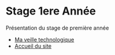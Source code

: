 # Stage 1ere Année
Présentation du stage de première année

<!-- Lien en HTML vers la racine du site (README.md) -->
<ul>
    <li><a href="veille">Ma veille technologique</a></li>
    <li><a href=".">Accueil du site</a></li>
</ul>